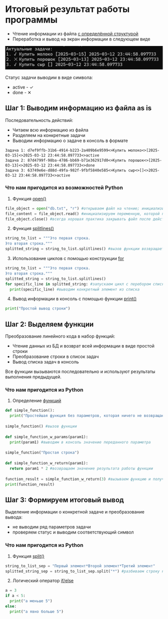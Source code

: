 # Итоговый результат работы программы
- Чтение информации из файла [с определённой структурой](https://github.com/0106-25-python/p1_s1/blob/main/db.txt)
- Переработка и вывод на экран информации в следующем виде

![Итоговый вывод](p1_s1_final.png)

Статус задачи выводим в виде символа:
- active - ✓
- done - ✕

## Шаг 1: Выводим информацию из файла as is
Последовательность действий:
- Читаем всю информацию из файла
- Разделяем на конкретные задачи
- Выводим информацию о задаче в консоль в формате
```
Задача 1: d7ef9ffb-31b6-4914-b223-2a409b6e9599<>Купить молоко<>[2025-03-15]<>2025-03-12 23:44:58.097733<>active
Задача 2: 87d4799f-98ba-4786-bb69-b71e362917d0<>Купить порошок<>[2025-03-13]<>2025-03-12 23:44:58.097733<>done
Задача 3: 63749e6e-d88d-49fa-982f-9fbf5840e585<>Купить сыр<>[]<>2025-03-12 23:44:58.097733<>active
```

### Что нам пригодится из возможностей Python
1) Функция [open()](https://www.w3schools.com/python/python_file_open.asp)

```python
file_object = open("db.txt", "r") #открываем файл на чтение; инициализируем переменную, которая содержит объект файл
file_content = file_object.read() #инициализируем переменную, которой присваивается весь контент файла
file_object.close() #всегда хорошая практика закрывать файл после действий с его контентом, если не планируете больше что-то с ним делать
```

2) Функция [splitlines()](https://www.w3schools.com/python/ref_string_splitlines.asp)

```python
string_to_list = """Это первая строка.
Это вторая строка."""
splitted_string = string_to_list.splitlines() #вызов функции возвращает список, состоящий из 2-х строк
```

3) Использование циклов с помощью конструкции [for](https://www.w3schools.com/python/python_for_loops.asp)
```python
string_to_list = """Это первая строка.
Это вторая строка."""
splitted_string = string_to_list.splitlines()
for specific_line in splitted_string: #запускаем цикл с перебором списка
  print(specific_line) #выводим конкретный элемент из списка
```

4) Вывод информации в консоль с помощью функции [print()](https://www.w3schools.com/python/ref_func_print.asp)
```python
print("Простой вывод строки")
```

## Шаг 2: Выделяем функции

Преобразование линейного кода в набор функций:
- Чтение данных из БД и возврат всей информации в виде простой строки
- Преобразование строки в список задач
- Вывод списка задач в консоль

Все функции вызываются последовательно и используют результаты выполнения предыдущей.

### Что нам пригодится из Python
1) Определение [функций](https://www.w3schools.com/python/python_functions.asp)
```python
def simple_function():
  print("Простейшая функция без параметров, которая ничего не возвращает")

simple_function() #вызов функции

def simple_function_w_params(param1):
  print(param1) #выводим в консоль значение переданного параметра

simple_function("Простая строка")

def simple_function_w_return(param1):
  return param1 * 2 #возвращаем значение результата работы функции

function_result = simple_function_w_return(3) #вызываем функцию и получаем результаты её выполнения
print(function_result)
```

## Шаг 3: Формируем итоговый вывод
Выделение информации о конкретной задаче и преобразование вывода:
- не выводим ряд параметров задачи
- проверяем статус и выводим соответствующий символ

### Что нам пригодится из Python
1) Функция [split()](https://www.w3schools.com/python/ref_string_split.asp)
```python
string_to_list_sep = "Первый элемент*Второй элемент*Третий элемент"
splitted_string_sep = string_to_list_sep.split("*") #разбиваем строку на набор подстрок по конкретному разделителю
```

2) Логический оператор [if/else](https://www.w3schools.com/python/python_conditions.asp)
```python
a = 3
if a < 5:
  print("а меньше 5")
else:
  print("а явно больше 5")
```
